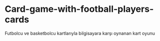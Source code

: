 # Card-game-with-football-players-cards
 Futbolcu ve basketbolcu kartlarıyla bilgisayara karşı oynanan kart oyunu
